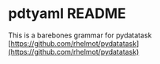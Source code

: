 # pdtyaml README
This is a barebones grammar for pydatatask [https://github.com/rhelmot/pydatatask](https://github.com/rhelmot/pydatatask)